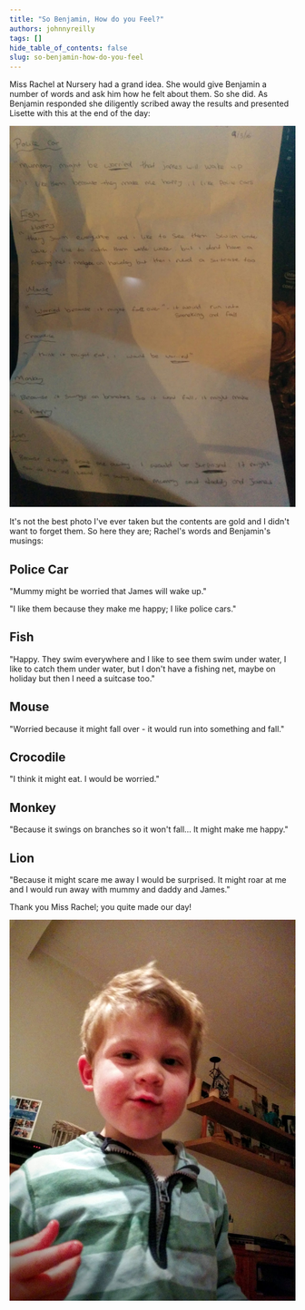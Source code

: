 ```yaml
---
title: "So Benjamin, How do you Feel?"
authors: johnnyreilly
tags: []
hide_table_of_contents: false
slug: so-benjamin-how-do-you-feel
---
```

Miss Rachel at Nursery had a grand idea. She would give Benjamin a number of words and ask him how he felt about them. So she did. As Benjamin responded she diligently scribed away the results and presented Lisette with this at the end of the day:

![](bens-feelings.jpg)

It's not the best photo I've ever taken but the contents are gold and I didn't want to forget them. So here they are; Rachel's words and Benjamin's musings:

## Police Car

"Mummy might be worried that James will wake up."

"I like them because they make me happy; I like police cars."

## Fish

"Happy. They swim everywhere and I like to see them swim under water, I like to catch them under water, but I don't have a fishing net, maybe on holiday but then I need a suitcase too."

## Mouse

"Worried because it might fall over - it would run into something and fall."

## Crocodile

"I think it might eat. I would be worried."

## Monkey

"Because it swings on branches so it won't fall... It might make me happy."

## Lion

"Because it might scare me away I would be surprised. It might roar at me and I would run away with mummy and daddy and James."

Thank you Miss Rachel; you quite made our day!

![](ben-in-the-lounge.jpg)


